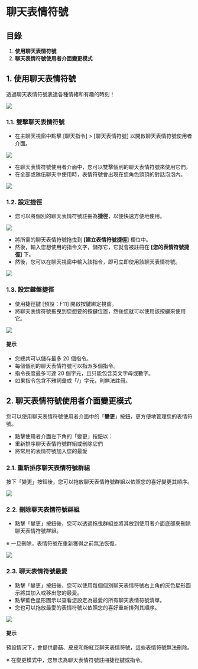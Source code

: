 # 聊天表情符號
## 目錄
1.  **使用聊天表情符號**
2.  **聊天表情符號使用者介面變更模式**
## 1. 使用聊天表情符號

透過聊天表情符號表達各種情緒和有趣的時刻！

![](/images/msn-101/beginners-guide/friends-and-guild/image_1747236379099_795.png)

### 1.1. 雙擊聊天表情符號
*   在主聊天視窗中點擊 \[聊天指令\] > \[聊天表情符號\] 以開啟聊天表情符號使用者介面。

![](/images/msn-101/beginners-guide/friends-and-guild/image_1747236379099_805.png)

*   在聊天表情符號使用者介面中，您可以雙擊個別的聊天表情符號來使用它們。
*   在全部或隊伍聊天中使用時，表情符號會出現在您角色頭頂的對話泡泡內。

![](/images/msn-101/beginners-guide/friends-and-guild/image_1747236379099_467.png)

### 1.2. 設定捷徑
*   您可以將個別的聊天表情符號註冊為**捷徑**，以便快速方便地使用。

![](/images/msn-101/beginners-guide/friends-and-guild/image_1747236379099_111.png)

*   將所需的聊天表情符號拖曳到 **\[建立表情符號捷徑\]** 欄位中。
*   然後，輸入您想使用的指令文字，儲存它，它就會被註冊在 **\[您的表情符號捷徑\]** 下。
*   然後，您可以在聊天視窗中輸入該指令，即可立即使用該聊天表情符號。

![](/images/msn-101/beginners-guide/friends-and-guild/image_1747236379099_900.png)

### 1.3. 設定鍵盤捷徑
*   使用捷徑鍵 \[預設：F11\] 開啟按鍵綁定視窗。
*   將聊天表情符號拖曳到您想要的按鍵位置，然後您就可以使用該按鍵來使用它。

![](/images/msn-101/beginners-guide/friends-and-guild/image_1747236379099_583.png)

#### 提示
*   您總共可以儲存最多 20 個指令。
*   每個個別的聊天表情符號可以指派多個指令。
*   指令長度最多可達 20 個字元，且只能包含英文字母或數字。
*   如果指令包含不雅詞彙或「/」字元，則無法註冊。
## 2. 聊天表情符號使用者介面變更模式

您可以使用聊天表情符號使用者介面中的「**變更**」按鈕，更方便地管理您的表情符號。

*   點擊使用者介面左下角的「變更」按鈕以：
*   重新排序聊天表情符號群組或刪除它們
*   將常用的表情符號加入您的最愛
### 2.1. 重新排序聊天表情符號群組

按下「變更」按鈕後，您可以拖放聊天表情符號群組以依照您的喜好變更其順序。

![](/images/msn-101/beginners-guide/friends-and-guild/image_1747236379099_176.png)

### 2.2. 刪除聊天表情符號群組
*   點擊「變更」按鈕後，您可以透過拖曳群組並將其放到使用者介面底部來刪除聊天表情符號群組。

※ 一旦刪除，表情符號在重新獲得之前無法恢復。

![](/images/msn-101/beginners-guide/friends-and-guild/image_1747236379099_555.png)

### 2.3. 聊天表情符號最愛
*   點擊「變更」按鈕後，您可以使用每個個別聊天表情符號右上角的灰色星形圖示將其加入或移出您的最愛。
*   點擊藍色星形圖示以查看您設定為最愛的所有聊天表情符號清單。
*   您也可以拖放最愛的表情符號以依照您的喜好重新排列其順序。

![](/images/msn-101/beginners-guide/friends-and-guild/image_1747236379099_923.png)

#### 提示

預設情況下，會提供蘑菇、皮皮和粉紅豆聊天表情符號，這些表情符號無法刪除。

※ 在變更模式中，您無法為聊天表情符號註冊捷徑鍵或指令。